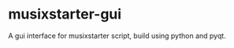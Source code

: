 musixstarter-gui
================

A gui interface for musixstarter script, build using python and pyqt.
